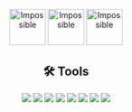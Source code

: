 <p align="center">

<img alt="Impossible" width="64px" src="https://i.pinimg.com/originals/9b/a2/71/9ba271bda9f06336c7cb07a76d8b4c49.png" />

<img alt="Impossible" width="64px" src="https://cdn3.iconfinder.com/data/icons/impossible-shapes-volume-3/128/1a-512.png" />

<img alt="Impossible" width="64px" src="https://i.pinimg.com/originals/a9/dc/3a/a9dc3ab32e0be9a8a9ba5c6c728b4a00.png" />

</p>


<h2 align="center"> 🛠 Tools</h2>

<p align="center">

  <img src="https://img.shields.io/badge/-Node.js-339933?logo=Node.js&logoColor=white&style=plastic" />
  <img src="https://img.shields.io/badge/-Javascript-F7DF1E?logo=javascript&logoColor=white&style=plastic" />
  <img src="https://img.shields.io/badge/-HTML5-E34F26?logo=html5&logoColor=white&style=plastic" />
  <img src="https://img.shields.io/badge/-CSS3-1572B6?logo=css3&logoColor=white&style=plastic" />
  <img src="https://img.shields.io/badge/-Bootstrap-7952B3?logo=bootstrap&logoColor=white&style=plastic" />
  <img src="https://img.shields.io/badge/-Git-F05032?logo=Git&logoColor=white&style=plastic" />
  <img src="https://img.shields.io/badge/-NPM-CB3837?logo=npm&logoColor=white&style=plastic" />
  <img src="https://www.codewars.com/users/silv999r/badges/micro" />

</p>




